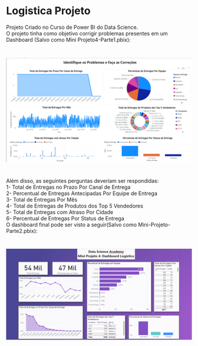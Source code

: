 # Logistica Projeto
 Projeto Criado no Curso de Power BI do Data Science.<br>
 O projeto tinha como objetivo corrigir problemas presentes em um Dashboard (Salvo como Mini Projeto4-Parte1.pbix):
 <img src="Imagens/Dashboard Original.png" alt="" style="margin-top: 40px; margin-bottom: 40px;">
 <br>
Além disso, as seguintes perguntas deveriam ser respondidas: <br>
1- Total de Entregas no Prazo Por Canal de Entrega <br>
2- Percentual de Entregas Antecipadas Por Equipe de Entrega <br>
3- Total de Entregas Por Mês <br>
4- Total de Entregas de Produtos dos Top 5 Vendedores <br>
5- Total de Entregas com Atraso Por Cidade <br>
6- Percentual de Entregas Por Status de Entrega <br>
O dashboard final pode ser visto a seguir(Salvo como Mini-Projeto-Parte2.pbix):
<img src="Imagens/Dashboard Novo.png" alt="" style="margin-top: 40px; margin-bottom: 40px;">

